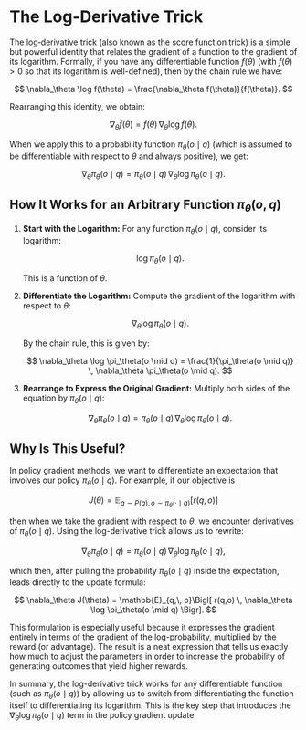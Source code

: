 # The Log-Derivative Trick

The log‐derivative trick (also known as the score function trick) is a simple but powerful identity that relates the gradient of a function to the gradient of its logarithm. Formally, if you have any differentiable function $f(\theta)$ (with $f(\theta) > 0$ so that its logarithm is well-defined), then by the chain rule we have:

$$
\nabla_\theta \log f(\theta) = \frac{\nabla_\theta f(\theta)}{f(\theta)}.
$$

Rearranging this identity, we obtain:

$$
\nabla_\theta f(\theta) = f(\theta) \, \nabla_\theta \log f(\theta).
$$

When we apply this to a probability function $\pi_\theta(o \mid q)$ (which is assumed to be differentiable with respect to $\theta$ and always positive), we get:

$$
\nabla_\theta \pi_\theta(o \mid q) = \pi_\theta(o \mid q) \, \nabla_\theta \log \pi_\theta(o \mid q).
$$

## How It Works for an Arbitrary Function $\pi_\theta(o, q)$

1. **Start with the Logarithm:**
   For any function $\pi_\theta(o \mid q)$, consider its logarithm:
   
   $$
   \log \pi_\theta(o \mid q).
   $$
   
   This is a function of $\theta$.

3. **Differentiate the Logarithm:**
   Compute the gradient of the logarithm with respect to $\theta$:
   
   $$
   \nabla_\theta \log \pi_\theta(o \mid q).
   $$
   
   By the chain rule, this is given by:
   
   $$
   \nabla_\theta \log \pi_\theta(o \mid q) = \frac{1}{\pi_\theta(o \mid q)} \, \nabla_\theta \pi_\theta(o \mid q).
   $$

5. **Rearrange to Express the Original Gradient:**
   Multiply both sides of the equation by $\pi_\theta(o \mid q)$:
   
   $$
   \nabla_\theta \pi_\theta(o \mid q) = \pi_\theta(o \mid q) \, \nabla_\theta \log \pi_\theta(o \mid q).
   $$

## Why Is This Useful?

In policy gradient methods, we want to differentiate an expectation that involves our policy $\pi_\theta(o \mid q)$. For example, if our objective is

$$
J(\theta) = \mathbb{E}_{q \sim P(q), o \sim \pi_\theta(\cdot \mid q)}[r(q, o)]
$$

then when we take the gradient with respect to $\theta$, we encounter derivatives of $\pi_\theta(o \mid q)$. Using the log-derivative trick allows us to rewrite:

$$
\nabla_\theta \pi_\theta(o \mid q) = \pi_\theta(o \mid q) \, \nabla_\theta \log \pi_\theta(o \mid q),
$$

which then, after pulling the probability $\pi_\theta(o \mid q)$ inside the expectation, leads directly to the update formula:

$$
\nabla_\theta J(\theta) = \mathbb{E}_{q,\, o}\Bigl[ r(q,o) \, \nabla_\theta \log \pi_\theta(o \mid q) \Bigr].
$$

This formulation is especially useful because it expresses the gradient entirely in terms of the gradient of the log-probability, multiplied by the reward (or advantage). The result is a neat expression that tells us exactly how much to adjust the parameters in order to increase the probability of generating outcomes that yield higher rewards.

In summary, the log-derivative trick works for any differentiable function (such as $\pi_\theta(o \mid q)$) by allowing us to switch from differentiating the function itself to differentiating its logarithm. This is the key step that introduces the $\nabla_\theta \log \pi_\theta(o \mid q)$ term in the policy gradient update.
